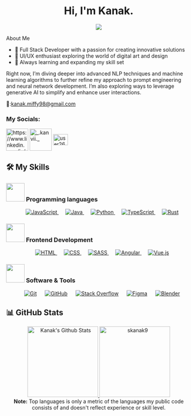 <h1 align="center">Hi, I'm Kanak.</h1>
<p align="center">
  <a href="https://github.com/DenverCoder1/readme-typing-svg"><img src="https://readme-typing-svg.herokuapp.com?font=Time+New+Roman&color=%23C8BE25&size=25&center=true&vCenter=true&width=600&height=100&lines=Full+Stack++Developer;Ui/UX+Enthusiast;QA+Engineer"></a>
</p>
About Me

- 🚀 Full Stack Developer with a passion for creating innovative solutions
- 🎨 UI/UX enthusiast exploring the world of digital art and design
- 🌱 Always learning and expanding my skill set

Right now, I’m diving deeper into advanced NLP techniques and machine learning algorithms to further refine my approach to prompt engineering and neural network development. I’m also exploring ways to leverage generative AI to simplify and enhance user interactions.

📩:kanak.miffy98@gmail.com
<h3 align="left">My Socials:</h3>
<p align="left">
<a href="https://linkedin.com/in/https://www.linkedin.com/in/kanak0983/" target="blank"><img align="center" src="https://user-images.githubusercontent.com/74038190/235294012-0a55e343-37ad-4b0f-924f-c8431d9d2483.gif" alt="https://www.linkedin.com/in/kanak0983/" height="60" width="60" /></a>
<a href="https://instagram.com/_.kanvii._" target="blank"><img align="center" src="https://user-images.githubusercontent.com/74038190/235294013-a33e5c43-a01c-43f6-b44d-a406d8b4ab75.gif" alt="_.kanvii._" height="60" width="60" /></a>
<a href="https://leetcode.com/u/kanak_0908/" target="blank"><img align="center" src="https://raw.githubusercontent.com/rahuldkjain/github-profile-readme-generator/master/src/images/icons/Social/leet-code.svg" alt="user2608ck" height="30" width="40" /></a>

</p>


## 🛠️ My Skills

### <picture> <img src = "https://github.com/7oSkaaa/7oSkaaa/blob/main/Images/Programming_Languages.gif?raw=true" width = 50px>  </picture> Programming languages

<p align="center"> 
  &emsp;
  <a href="https://developer.mozilla.org/en-US/docs/Web/JavaScript" target="_blank"> 
     <img alt="JavaScript" src="https://img.shields.io/badge/JavaScript%20-%23F7DF1E.svg?style=plastic&logo=javascript&logoColor=black">
   </a>
  &emsp;
  <a href="https://www.java.com" target="_blank"> 
    <img alt="Java" src="https://img.shields.io/badge/Java-%23007396.svg?style=plastic&logo=java&logoColor=white">
  </a>
  &emsp;
   <a href="https://www.python.org" target="_blank">
    <img alt="Python" src="https://img.shields.io/badge/Python%20-%2314354C.svg?style=plastic&logo=python&logoColor=white">
  </a>
  &emsp;
  <a href="https://www.typescriptlang.org/" target="_blank"> 
    <img alt="TypeScript" src="https://img.shields.io/badge/TypeScript%20-%23007ACC.svg?style=plastic&logo=typescript&logoColor=white">
  </a>
  &emsp;
  <a href="https://www.rust-lang.org/" target="_blank"> 
    <img alt="Rust" src="https://img.shields.io/badge/Rust%20-%23000000.svg?style=plastic&logo=rust&logoColor=white">
  </a>
</p>

### <picture> <img src = "https://github.com/7oSkaaa/7oSkaaa/blob/main/Images/Front_End.gif?raw=true" width = 50px>  </picture> Frontend Development
<p align="center"> 
  &emsp; 
  <a href="https://www.w3.org/html/" target="_blank"> 
   <img alt="HTML" src="https://img.shields.io/badge/HTML5%20-%23E34F26.svg?style=plastic&logo=html5&logoColor=white">
  </a>   
  &emsp;
  <a href="https://www.w3schools.com/css/" target="_blank">
    <img alt="CSS" src="https://img.shields.io/badge/CSS%20-%231572B6.svg?style=plastic&logo=css3&logoColor=white">
  </a> 
  &emsp;
  <a href="https://www.w3schools.com/sass/" target="_blank">
    <img alt="SASS" src="https://img.shields.io/badge/SASS%20-%23CC6699.svg?style=plastic&logo=sass&logoColor=white">
  </a>
  &emsp;
  <a href="https://angular.io/" target="_blank">
    <img alt="Angular" src="https://img.shields.io/badge/Angular%20-%23DD0031.svg?style=plastic&logo=angular&logoColor=white">
  </a>
  &emsp;
  <a href="https://vuejs.org/" target="_blank">
    <img alt="Vue.js" src="https://img.shields.io/badge/Vue.js%20-%234FC08D.svg?style=plastic&logo=vue.js&logoColor=white">
  </a>
</p>

### <picture> <img src = "https://github.com/7oSkaaa/7oSkaaa/blob/main/Images/Software_Tools.gif?raw=true" width = 50px>  </picture> Software & Tools
<p align="center">
  &emsp;
    <a href="#"><img alt="Git" src="https://img.shields.io/badge/Git%20-%23F05033.svg?style=plastic&logo=git&logoColor=white"></a>
  &emsp;
    <a href="#"><img alt="GitHub" src="https://img.shields.io/badge/github-%23181717.svg?style=plastic&logo=github&logoColor=white"></a>
  &emsp;
    <a href="#"><img alt="Stack Overflow" src="https://img.shields.io/badge/-Stack%20Overflow-FE7A16?style=plastic&logo=stack-overflow&logoColor=white"></a>
  &emsp;
    <a href="#"><img alt="Figma" src="https://img.shields.io/badge/figma-%23F24E1E.svg?style=plastic&logo=figma&logoColor=white"></a>
  &emsp;
    <a href="#"><img alt="Blender" src="https://img.shields.io/badge/blender-%23F5792A.svg?style=plastic&logo=blender&logoColor=white"></a>
</p>


## 📊 GitHub Stats

<p align="center">
    <a href="https://github.com/anuraghazra/github-readme-stats">
        <img alt="Kanak's Github Stats" src="https://github-readme-stats.vercel.app/api?username=skanak9&show_icons=true&count_private=true&theme=algolia" height="192px"/>
    </a>
    <img src="https://github-readme-stats.vercel.app/api/top-langs?username=skanak9&langs_count=10&show_icons=true&locale=en&layout=compact&theme=algolia" alt="skanak9" height="192px"/>
    <br/>
    <b>Note:</b> Top languages is only a metric of the languages my public code consists of and doesn't reflect experience or skill level.
</p>




